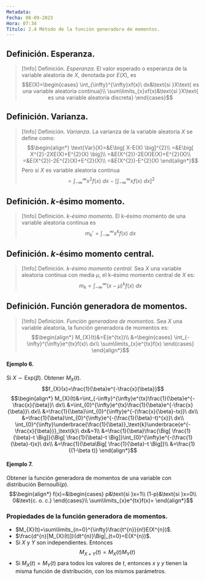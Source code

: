 ```yaml
---
Metadata:
Fecha: 08-09-2023
Hora: 07:34
Título: 2.4 Método de la función generadora de momentos.
---
```

## Definición. Esperanza.
>[!info] Definición. *Esperanza*.
>El valor esperado o esperanza de la variable aleatoria de $X$, denotada por $E(X)$, es $$E(X)=\begin{cases} \int_{\infty}^{\infty}xf(x)\ dx&\text{si }X\text{ es una variable aleatoria continua}\\ \sum\limits_{x}xf(x)&\text{si }X\text{ es una variable aleatoria discreta} \end{cases}$$


## Definición. Varianza.
>[!info] Definición. *Varianza*.
>La varianza de la variable aleatoria $X$ se define como: $$\begin{align*} \text{Var}(X)=&E\big[ X-E(X) \big]^{2}\\ =&E\big[ X^{2}-2XE(X)+E^{2}(X) \big]\\ =&E(X^{2})-2E(X)E(X)+E^{2}(X)\\ =&E(X^{2})-2E^{2}(X)+E^{2}(X)\\ =&E(X^{2})-E^{2}(X) \end{align*}$$
>Pero si $X$ es variable aleatoria continua $$=\int_{-\infty}^{\infty}x^{2}f(x)\ dx-\Big[ \int_{-\infty}^{\infty}xf(x)\ dx \Big]^{2}$$


## Definición. *k*-ésimo momento.
>[!info] Definición. *k-ésimo momento*.
>El k-ésimo momento de una variable aleatoria continua es $$m_{k}'=\int_{-\infty}^{\infty}x^{k}f(x)\ dx$$


## Definición. *k*-ésimo momento central.
>[!info] Definición. *k-ésimo momento central*.
>Sea $X$ una variable aleatoria continua con media $\mu$, el k-ésimo momento central de $X$ es: $$m_{k}=\int_{-\infty}^{\infty}(x-\mu)^{k}f(x)\ dx$$


## Definición. Función generadora de momentos.
>[!info] Definición. *Función generadora de momentos*.
>Sea $X$ una variable aleatoria, la función generadora de momentos es: $$\begin{align*} M_{X}(t)&=E(e^{tx})\\ &=\begin{cases} \int_{-\infty}^{\infty}e^{tx}f(x)\ dx\\ \sum\limits_{x}e^{tx}f(x) \end{cases} \end{align*}$$


#### Ejemplo 6.
Si $X\sim\text{Exp}(\beta)$. Obtener $M_{X}(t)$. $$f_{X}(x)=\frac{1}{\beta}e^{-\frac{x}{\beta}}$$
$$\begin{align*} M_{X}(t)&=\int_{-\infty}^{\infty}e^{tx}\frac{1}{\beta}e^{-\frac{x}{\beta}}\ dx\\ &=\int_{0}^{\infty}e^{tx}\frac{1}{\beta}e^{-\frac{x}{\beta}}\ dx\\ &=\frac{1}{\beta}\int_{0}^{\infty}e^{-(\frac{x}{\beta}-tx)}\ dx\\ &=\frac{1}{\beta}\int_{0}^{\infty}e^{-(\frac{1}{\beta}-t)^{x}}\ dx\\ \int_{0}^{\infty}\underbrace{\frac{1}{\beta}}_\text{k}\underbrace{e^{-\frac{x}{\beta}}}_\text{k}\ dx&=1\\ &=\frac{1}{\beta}\frac{\Big[ \frac{1}{\beta}-t \Big]}{\Big[ \frac{1}{\beta}-t \Big]}\int_{0}^{\infty}e^{-(\frac{1}{\beta}-t)x}\ dx\\ &=\frac{1}{\beta\Big[ \frac{1}{\beta}-t \Big]}\\ &=\frac{1}{(1-\beta t)} \end{align*}$$


#### Ejemplo 7.
Obtener la función generadora de momentos de una variable con distribución $\text{Bernoulli}(p)$.
$$\begin{align*} f(x)=&\begin{cases} p&\text{si }x=1\\ (1-p)&\text{si }x=0\\ 0&\text{c. o. c.} \end{cases}\\ \sum\limits_{x}e^{tx}f(x)= \end{align*}$$


### Propiedades de la función generadora de momentos.
- $M_{X}(t)=\sum\limits_{n=0}^{\infty}\frac{t^{n}}{n!}E(X^{n})$.
- $\frac{d^{n}[M_{X}(t)]}{dt^{n}}\Big|_{t=0}=E(X^{n})$.
- Si $X$ y $Y$ son independientes. Entonces $$M_{X+Y}(t)=M_{X}(t)M_{Y}(t)$$
- Si $M_{X}(t)=M_{Y}(t)$ para todos los valores de $t$, entonces $x$ y $y$ tienen la misma función de distribución, con los mismos parámetros.


